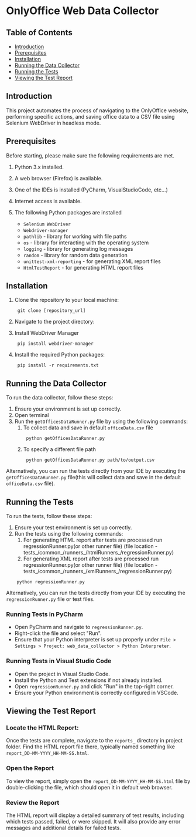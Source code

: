 # OnlyOffice Web Data Collector

## Table of Contents

- [Introduction](#introduction)
- [Prerequisites](#prerequisites)
- [Installation](#installation)
- [Running the Data Collector](#running-the-data-collector)
- [Running the Tests](#running-the-tests)
- [Viewing the Test Report](#viewing-the-test-report)

## Introduction

This project automates the process of navigating to the OnlyOffice website, performing specific actions, and saving office data to a CSV file using Selenium WebDriver in headless mode.
## Prerequisites

Before starting, please make sure the following requirements are met.
1. Python 3.x installed.
2. A web browser (Firefox) is available. 
3. One of the IDEs is installed (PyCharm, VisualStudioCode, etc...)
4. Internet access is available. 
5. The following Python packages are installed

    - `Selenium WebDriver`
    - `Webdriver-manager`
    - `pathlib` - library for working with file paths
    - `os` - library for interacting with the operating system
    - `logging` - library for generating log messages
    - `random` - library for random data generation
    - `unittest-xml-reporting` - for generating XML report files
    - `HtmlTestReport` - for generating HTML report files
  
## Installation

1. Clone the repository to your local machine:

        git clone [repository_url]

2. Navigate to the project directory:
3. Install WebDriver Manager

        pip install webdriver-manager
4. Install the required Python packages:

        pip install -r requirements.txt

## Running the Data Collector
To run the data collector, follow these steps:
1. Ensure your environment is set up correctly.
2. Open terminal
3. Run the `getOfficesDataRunner.py` file by using the following commands:
   1. To collect data and save in default `officeData.csv` file
      ```
       python getOfficesDataRunner.py
      ```
   2. To specify a different file path
      ```
       python getOfficesDataRunner.py path/to/output.csv
      ```

Alternatively, you can run the tests directly from your IDE by executing the `getOfficesDataRunner.py` file(this will collect data and save in the default `officeData.csv` file).

## Running the Tests

To run the tests, follow these steps:
1. Ensure your test environment is set up correctly.
2. Run the tests using the following commands:
   1. For generating HTML report after tests are processed run regressionRunner.py(or other runner file)
   (file location - tests_/common_/runners_/htmlRunners_/regressionRunner.py)
   2. For generating XML report after tests are processed run regressionRunner.py(or other runner file)
   (file location - tests_/common_/runners_/xmlRunners_/regressionRunner.py)
      
```
    python regressionRunner.py
```
Alternatively, you can run the tests directly from your IDE by executing the `regressionRunner.py` file or test files.

### Running Tests in PyCharm
- Open PyCharm and navigate to `regressionRunner.py`.
- Right-click the file and select "Run".
- Ensure that your Python interpreter is set up properly under `File > Settings > Project: web_data_collector > Python Interpreter`.

### Running Tests in Visual Studio Code
- Open the project in Visual Studio Code.
- Install the Python and Test extensions if not already installed.
- Open `regressionRunner.py` and click "Run" in the top-right corner.
- Ensure your Python environment is correctly configured in VSCode.

## Viewing the Test Report
### Locate the HTML Report:
Once the tests are complete, navigate to the `reports_` directory in project folder. Find the HTML report file there, typically named something like `report_DD-MM-YYYY_HH-MM-SS.html`.

### Open the Report
To view the report, simply open the `report_DD-MM-YYYY_HH-MM-SS.html` file by double-clicking the file, which should open it in default web browser.

### Review the Report
The HTML report will display a detailed summary of test results, including which tests passed, failed, or were skipped. It will also provide any error messages and additional details for failed tests.
